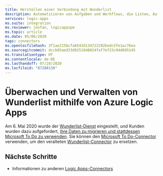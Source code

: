 ```yaml
---
title: Herstellen einer Verbindung mit Wunderlist
description: Automatisieren von Aufgaben und Workflows, die Listen, Aufgaben, Erinnerungen und vieles mehr in Ihrem Wunderlist-Konto mithilfe von Azure Logic Apps überwachen und verwalten
services: logic-apps
ms.suite: integration
ms.reviewer: jonfan, logicappspm
ms.topic: article
ms.date: 05/06/2020
tags: connectors
ms.openlocfilehash: 3f1ae215bcfa8543d134722292bedc5fe1ac76ea
ms.sourcegitcommit: dccb85aed33d9251048024faf7ef23c94d695145
ms.translationtype: HT
ms.contentlocale: de-DE
ms.lasthandoff: 07/28/2020
ms.locfileid: "87288136"
---
```

# <a name="monitor-and-manage-wunderlist-by-using-azure-logic-apps"></a>Überwachen und Verwalten von Wunderlist mithilfe von Azure Logic Apps

Am 6. Mai 2020 wurde der [Wunderlist-Dienst](https://www.wunderlist.com/) eingestellt, und Kunden wurden dazu aufgefordert, [ihre Daten zu migrieren und stattdessen Microsoft To Do zu verwenden](https://www.wunderlist.com/blog/goodbye-from-wunderlist/). Sie können den [Microsoft To Do-Connector](/connectors/todo/) verwenden, um den veralteten [Wunderlist-Connector](/connectors/wunderlist/) zu ersetzen.

## <a name="next-steps"></a>Nächste Schritte

* Informationen zu anderen [Logic Apps-Connectors](../connectors/apis-list.md)

